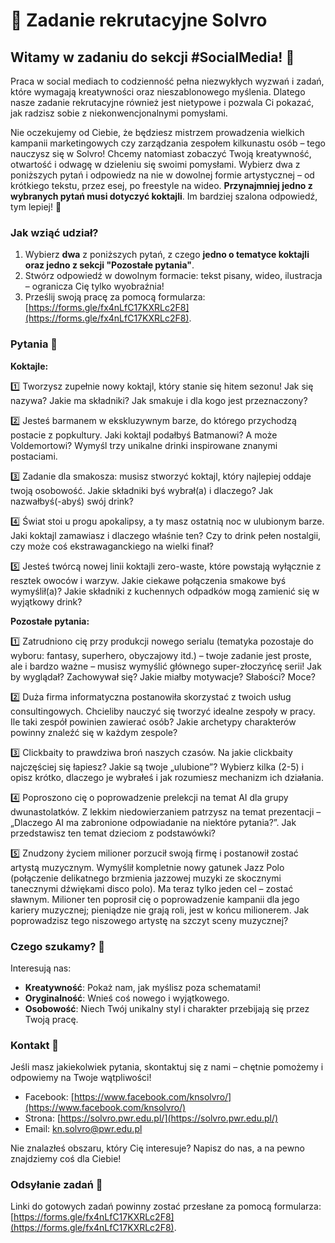 # 📝 Zadanie rekrutacyjne Solvro

## Witamy w zadaniu do sekcji #SocialMedia! 🍹

Praca w social mediach to codzienność pełna niezwykłych wyzwań i zadań, które wymagają kreatywności oraz nieszablonowego myślenia. Dlatego nasze zadanie rekrutacyjne również jest nietypowe i pozwala Ci pokazać, jak radzisz sobie z niekonwencjonalnymi pomysłami.

Nie oczekujemy od Ciebie, że będziesz mistrzem prowadzenia wielkich kampanii marketingowych czy zarządzania zespołem kilkunastu osób – tego nauczysz się w Solvro! Chcemy natomiast zobaczyć Twoją kreatywność, otwartość i odwagę w dzieleniu się swoimi pomysłami. Wybierz dwa z poniższych pytań i odpowiedz na nie w dowolnej formie artystycznej – od krótkiego tekstu, przez esej, po freestyle na wideo. **Przynajmniej jedno z wybranych pytań musi dotyczyć koktajli**. Im bardziej szalona odpowiedź, tym lepiej! 🌟

### Jak wziąć udział?
1. Wybierz **dwa** z poniższych pytań, z czego **jedno o tematyce koktajli oraz jedno z sekcji "Pozostałe pytania"**.
2. Stwórz odpowiedź w dowolnym formacie: tekst pisany, wideo, ilustracja – ogranicza Cię tylko wyobraźnia!
3. Prześlij swoją pracę za pomocą formularza: [https://forms.gle/fx4nLfC17KXRLc2F8](https://forms.gle/fx4nLfC17KXRLc2F8).

### Pytania 🤔

**Koktajle:**

1️⃣ Tworzysz zupełnie nowy koktajl, który stanie się hitem sezonu! Jak się nazywa? Jakie ma składniki? Jak smakuje i dla kogo jest przeznaczony?

2️⃣ Jesteś barmanem w ekskluzywnym barze, do którego przychodzą postacie z popkultury. Jaki koktajl podałbyś Batmanowi? A może Voldemortowi? Wymyśl trzy unikalne drinki inspirowane znanymi postaciami.

3️⃣ Zadanie dla smakosza: musisz stworzyć koktajl, który najlepiej oddaje twoją osobowość. Jakie składniki byś wybrał(a) i dlaczego? Jak nazwałbyś(-abyś) swój drink?

4️⃣ Świat stoi u progu apokalipsy, a ty masz ostatnią noc w ulubionym barze. Jaki koktajl zamawiasz i dlaczego właśnie ten? Czy to drink pełen nostalgii, czy może coś ekstrawaganckiego na wielki finał?

5️⃣ Jesteś twórcą nowej linii koktajli zero-waste, które powstają wyłącznie z resztek owoców i warzyw. Jakie ciekawe połączenia smakowe byś wymyślił(a)? Jakie składniki z kuchennych odpadków mogą zamienić się w wyjątkowy drink?

**Pozostałe pytania:**

1️⃣  Zatrudniono cię przy produkcji nowego serialu (tematyka pozostaje do wyboru: fantasy, superhero, obyczajowy itd.) – twoje zadanie jest proste, ale i bardzo ważne – musisz wymyślić głównego super-złoczyńcę serii! Jak by wyglądał? Zachowywał się? Jakie miałby motywacje? Słabości? Moce?

2️⃣ Duża firma informatyczna postanowiła skorzystać z twoich usług consultingowych. Chcieliby nauczyć się tworzyć idealne zespoły w pracy. Ile taki zespół powinien zawierać osób? Jakie archetypy charakterów powinny znaleźć się w każdym zespole?

3️⃣  Clickbaity to prawdziwa broń naszych czasów. Na jakie clickbaity najczęściej się łapiesz? Jakie są twoje „ulubione”? Wybierz kilka (2-5) i opisz krótko, dlaczego je wybrałeś i jak rozumiesz mechanizm ich działania.

4️⃣  Poproszono cię o poprowadzenie prelekcji na temat AI dla grupy dwunastolatków. Z lekkim niedowierzaniem patrzysz na temat prezentacji – „Dlaczego AI ma zabronione odpowiadanie na niektóre pytania?”.  Jak przedstawisz ten temat dzieciom z podstawówki?

5️⃣  Znudzony życiem milioner porzucił swoją firmę i postanowił zostać artystą muzycznym. Wymyślił kompletnie nowy gatunek Jazz Polo (połączenie delikatnego brzmienia jazzowej muzyki ze skocznymi tanecznymi dźwiękami disco polo). Ma teraz tylko jeden cel – zostać sławnym. Milioner ten poprosił cię o poprowadzenie kampanii dla jego kariery muzycznej; pieniądze nie grają roli, jest w końcu milionerem. Jak poprowadzisz tego niszowego artystę na szczyt sceny muzycznej? 

### Czego szukamy? 👀
Interesują nas:
- **Kreatywność**: Pokaż nam, jak myślisz poza schematami!
- **Oryginalność**: Wnieś coś nowego i wyjątkowego.
- **Osobowość**: Niech Twój unikalny styl i charakter przebijają się przez Twoją pracę.

### Kontakt 🤝
Jeśli masz jakiekolwiek pytania, skontaktuj się z nami – chętnie pomożemy i odpowiemy na Twoje wątpliwości!

- Facebook: [https://www.facebook.com/knsolvro/](https://www.facebook.com/knsolvro/)
- Strona: [https://solvro.pwr.edu.pl/](https://solvro.pwr.edu.pl/)
- Email: kn.solvro@pwr.edu.pl

Nie znalazłeś obszaru, który Cię interesuje? Napisz do nas, a na pewno znajdziemy coś dla Ciebie!

### Odsyłanie zadań 🔗
Linki do gotowych zadań powinny zostać przesłane za pomocą formularza: [https://forms.gle/fx4nLfC17KXRLc2F8](https://forms.gle/fx4nLfC17KXRLc2F8).
